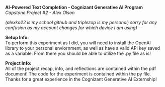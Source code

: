 **AI-Powered Text Completion - Cognizant Generative AI Program** <br />
*Capstone Project #2 - Alex Olson* <br />

*(alexko22 is my school github and triplezop is my personal; sorry for any confusion as my account changes for which device I am using)* <br />

**Setup Info:** <br />
To perform this experiment as I did, you will need to install the OpenAI library to your personal enviornment, as well as have a valid API key saved as a variable. From there you should be able to utilize the .py file as is!

**Project Info:** <br />
All of the project recap, info, and reflections are contained within the pdf document! The code for the experiment is contained within the py file. Thanks for a great experience in the Cognizant Generative AI Externship!
